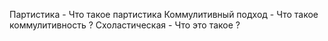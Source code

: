 Партистика - Что такое партистика
Коммулитивный подход - Что такое коммулитивность ?
Схоластическая - Что это такое ?